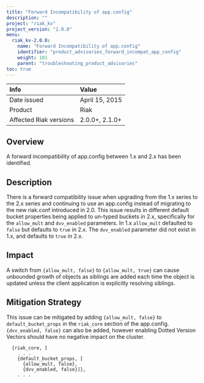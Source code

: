 ```yaml
---
title: "Forward Incompatibility of app.config"
description: ""
project: "riak_kv"
project_version: "2.0.0"
menu:
  riak_kv-2.0.0:
    name: "Forward Incompatibility of app.config"
    identifier: "product_advisories_forward_incompat_app_config"
    weight: 101
    parent: "troubleshooting_product_advisories"
toc: true
---
```


Info | Value
:----|:-----
Date issued | April 15, 2015
Product | Riak
Affected Riak versions | 2.0.0+, 2.1.0+

## Overview

A forward incompatibility of app.config between 1.x and 2.x has been
identified.

## Description

There is a forward compatibility issue when upgrading from the 1.x series to the
2.x series and continuing to use an app.config instead of migrating to the new
riak.conf introduced in 2.0. This issue results in different default bucket
properties being applied to un-typed buckets in 2.x, specifically for the
`allow_mult` and `dvv_enabled` parameters. In 1.x `allow_mult` defaulted to
`false` but defaults to `true` in 2.x. The `dvv_enabled` parameter did not exist
in 1.x, and defaults to `true` in 2.x.

## Impact

A switch from `{allow_mult, false}` to `{allow_mult, true}` can cause
unbounded growth of objects as siblings are added each time the object is updated
unless the client application is explicitly resolving siblings.

## Mitigation Strategy

This issue can be mitigated by adding `{allow_mult, false}` to
`default_bucket_props` in the `riak_core` section of the app.config.
`{dvv_enabled, false}` can also be added, however enabling Dotted Version Vectors
should have no negative impact on the cluster.

```app.config
  {riak_core, [
    . . .
    {default_bucket_props, [
      {allow_mult, false},
      {dvv_enabled, false}]},
    . . .
```
